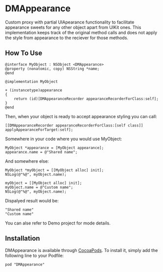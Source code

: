 # DMAppearance
Custom proxy with partial UIApearance functionality to facilitate appearance sweets for any other object apart from UIKit ones.
This implementation keeps track of the original method calls and does not apply the style from appearance to the reciever for those methods.

## How To Use
``` objc
@interface MyObject : NSObject <DMAppearance>
@property (nonatomic, copy) NSString *name;
@end

@implementation MyObject

+ (instancetype)appearance
{
    return (id)[DMAppearanceRecorder appearanceRecorderForClass:self];
}
@end

```
Then, when your object is ready to accept appearance styling you can call:
``` objc
[[DMAppearanceRecorder appearanceRecorderForClass:[self class]] applyAppearanceForTarget:self];
```

Somewhere in your code where you would use MyObject:
``` objc
MyObject *appearance = [MyObject appearance];
appearance.name = @"Shared name";
```

And somewhere else:
``` objc
MyObject *myObject = [[MyObject alloc] init];
NSLog(@"%@", myObject.name);

myObject = [[MyObject alloc] init];
myObject.name = @"Custom name";
NSLog(@"%@", myObject.name);
```
Dispalyed result would be:
``` objc
"Shared name"
"Custom name"
```

You can alse refer to Demo project for mode details.

## Installation

DMAppearance is available through [CocoaPods](http://cocoapods.org). To install
it, simply add the following line to your Podfile:

    pod "DMAppearance"
